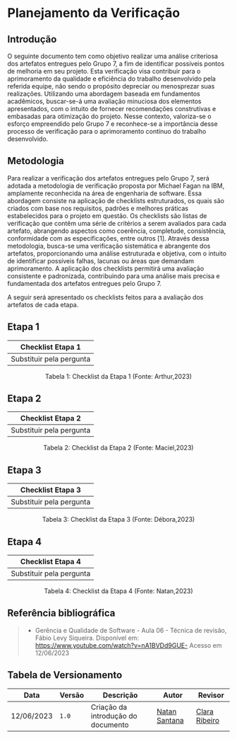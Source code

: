 # Planejamento da Verificação

## Introdução

O seguinte documento tem como objetivo realizar uma análise criteriosa dos artefatos entregues pelo Grupo 7, a fim de identificar possíveis pontos de melhoria em seu projeto. Esta verificação visa contribuir para o aprimoramento da qualidade e eficiência do trabalho desenvolvido pela referida equipe, não sendo o propósito depreciar ou menosprezar suas realizações. Utilizando uma abordagem baseada em fundamentos acadêmicos, buscar-se-á uma avaliação minuciosa dos elementos apresentados, com o intuito de fornecer recomendações construtivas e embasadas para otimização do projeto. Nesse contexto, valoriza-se o esforço empreendido pelo Grupo 7 e reconhece-se a importância desse processo de verificação para o aprimoramento contínuo do trabalho desenvolvido.

## Metodologia

Para realizar a verificação dos artefatos entregues pelo Grupo 7, será adotada a metodologia de verificação proposta por Michael Fagan na IBM, amplamente reconhecida na área de engenharia de software. Essa abordagem consiste na aplicação de checklists estruturados, os quais são criados com base nos requisitos, padrões e melhores práticas estabelecidos para o projeto em questão. Os checklists são listas de verificação que contêm uma série de critérios a serem avaliados para cada artefato, abrangendo aspectos como coerência, completude, consistência, conformidade com as especificações, entre outros [1]. Através dessa metodologia, busca-se uma verificação sistemática e abrangente dos artefatos, proporcionando uma análise estruturada e objetiva, com o intuito de identificar possíveis falhas, lacunas ou áreas que demandam aprimoramento. A aplicação dos checklists permitirá uma avaliação consistente e padronizada, contribuindo para uma análise mais precisa e fundamentada dos artefatos entregues pelo Grupo 7.

A seguir será apresentado os checklists feitos para a avaliação dos artefatos de cada etapa.

## Etapa 1

| Checklist Etapa 1      | 
| ----------- | 
| Substituir pela pergunta      | 
<div style="text-align: center">
<p>Tabela 1: Checklist da Etapa 1 (Fonte: Arthur,2023)</p>
</div>


## Etapa 2

| Checklist Etapa 2      | 
| ----------- | 
| Substituir pela pergunta      | 
<div style="text-align: center">
<p>Tabela 2: Checklist da Etapa 2 (Fonte: Maciel,2023)</p>
</div>

## Etapa 3

| Checklist Etapa 3      | 
| ----------- | 
| Substituir pela pergunta      | 
<div style="text-align: center">
<p>Tabela 3: Checklist da Etapa 3 (Fonte: Débora,2023)</p>
</div>

## Etapa 4

| Checklist Etapa 4      | 
| ----------- | 
| Substituir pela pergunta      | 
<div style="text-align: center">
<p>Tabela 4: Checklist da Etapa 4 (Fonte: Natan,2023)</p>
</div>

## Referência bibliográfica

> - Gerência e Qualidade de Software - Aula 06 - Técnica de revisão, Fábio Levy Siqueira. Disponível em: https://www.youtube.com/watch?v=nA1BVDd9GUE- Acesso em 12/06/2023

## Tabela de Versionamento

| Data | Versão | Descrição | Autor | Revisor |
| ---- | ------ | --------- | ----- | ------- |
| 12/06/2023 | `1.0`  | Criação da introdução do documento | [Natan Santana](https://github.com/Neitan2001) | [Clara Ribeiro](https://github.com/clara-ribeiro) |